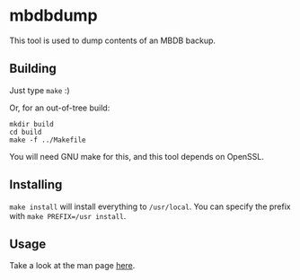 mbdbdump
========

This tool is used to dump contents of an MBDB backup.

## Building

Just type `make` :)

Or, for an out-of-tree build:
```
mkdir build
cd build
make -f ../Makefile
```

You will need GNU make for this, and this tool depends on OpenSSL.

## Installing

`make install` will install everything to `/usr/local`. You can specify the
prefix with `make PREFIX=/usr install`.

## Usage

Take a look at the man page [here](doc/mbdbdump.1.md).
